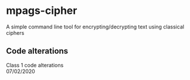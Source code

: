 # mpags-cipher
A simple command line tool for encrypting/decrypting text using classical ciphers


## Code alterations
Class 1 code alterations<br/>
07/02/2020

